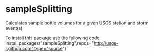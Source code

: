 sampleSplitting
===========

Calculates sample bottle volumes for a given USGS station and storm event(s)

To install this package use the following code:
install.packages("sampleSplitting",repos="http://usgs-r.github.com",type="source")
